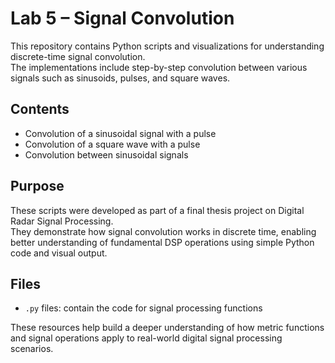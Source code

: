 # Lab 5 – Signal Convolution

This repository contains Python scripts and visualizations for understanding discrete-time signal convolution.  
The implementations include step-by-step convolution between various signals such as sinusoids, pulses, and square waves.

## Contents
- Convolution of a sinusoidal signal with a pulse
- Convolution of a square wave with a pulse
- Convolution between sinusoidal signals

## Purpose
These scripts were developed as part of a final thesis project on Digital Radar Signal Processing.  
They demonstrate how signal convolution works in discrete time, enabling better understanding of fundamental DSP operations using simple Python code and visual output.

## Files

- `.py` files: contain the code for signal processing functions  

These resources help build a deeper understanding of how metric functions and signal operations apply to real-world digital signal processing scenarios.
